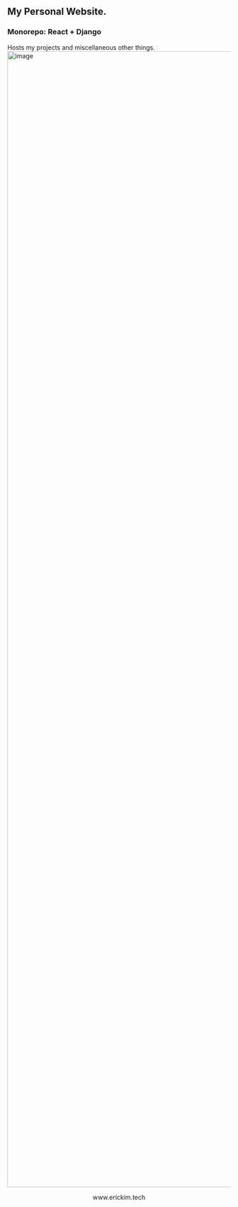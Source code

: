 ## My Personal Website.

### Monorepo: React + Django
Hosts my projects and miscellaneous other things.
<img width="2560" alt="image" src="https://user-images.githubusercontent.com/56771911/182271267-cf107154-487f-42dd-a780-4859e39b47cd.png">
<p align="center">
www.erickim.tech
</p>
